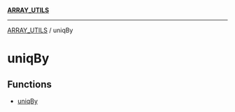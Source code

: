 [**ARRAY_UTILS**](../README.md)

***

[ARRAY_UTILS](../README.md) / uniqBy

# uniqBy

## Functions

- [uniqBy](functions/uniqBy.md)
